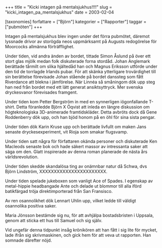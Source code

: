 +++
title = "Kicki intagen på mentalsjukhus!!!!"
slug = "kicki_intagen_pa_mentalsjukhus"
date = 2003-02-04

[taxonomies]
forfattare = ["Björn"]
kategorier = ["Rapporter"]
taggar = ["pubmöten"]
+++

Intagen på mentalsjukhus blev ingen under det förra pubmötet, däremot lyssnade drivor av storögda neos uppmärksamt på Augusts redogörelse för Moorcocks allmänna förträfflighet.

<!-- more -->

Under tiden, vid andra änden av bordet, tittade Simon Åslund på över ett stort glas mjölk medan folk diskuterade forna stordåd. Johan Anglemark berättade tårmilt om slika hjältedåd han och Magnus Eriksson utförde under den tid de torrlagde Irlands pubar. För att skänka ytterligare trovärdighet till sin berättelse förevisade Johan stående på bordet danssteg som fått Riverdance att blekna i jämförelse. När Linnéa så småningom dök upp steg han ned från bordet med ett lätt generat ansiktsyttryck. Mer svenska dryckesvanor förevisades framgent.

Under tiden kom Petter Bergström in med en synnerligen iögonfallande T-shirt. Detta föranledde Björn X Öqvist att inleda en längre diskussion om högteknologiska 3D-animerade framtidskläder. Detta avbröts dock då Gene Roddenberry dök upp, och han bjöd honom på en öhl för sina sista pengar.

Under tiden dök Karin Kruse upp och berättade livfullt om maken Jans senaste dryckesexperiment, vit Rioja som smakar flugsvamp.

Under tiden satt några för författaren okända personer och diskuterade Ken Macleods senaste bok och hade säkert massor av intressanta saker att säga om den. Glatt inspirerade av denna roman planerade de nästa års världsrevolution.

Under tiden skedde skandalösa ting av onämnbar natur då Schwa, dvs Björn Lindström, XXXXXXXXXXXXXXXXXXXXXXX.

Under tiden spelade jukeboxen som vanligt Ace of Spades. I egenskap av metal-hippie headbangade Ante och delade ut blommor till alla iförd batikfärgad tröja direktimporterad från San Fransisco.

Av ren osannolikhet dök Lennart Uhlin upp, vilket ledde till väldigt osannolika positiva saker.

Maria Jönsson bestämde sig nu, för att avhjälpa bostadsbristen i Uppsala, genom att sticka ett hus till Samuel och sig själv.

Vid ungefär denna tidpunkt insåg krönikören att han fått i sig lite för mycket, lade ifrån sig skrivmaskinen, och gick hem för att veva ut rapporten. Han somnade därefter nöjd.
